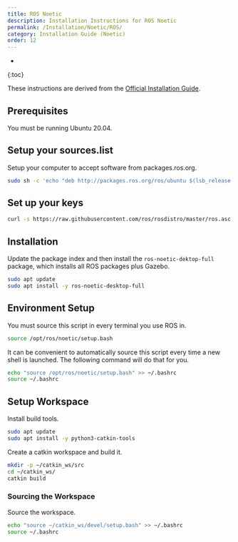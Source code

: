 ```yaml
---
title: ROS Noetic
description: Installation Instructions for ROS Noetic
permalink: /Installation/Noetic/ROS/
category: Installation Guide (Noetic)
order: 12
---
```

* 
{:toc}

These instructions are derived from the [Official Installation Guide](http://wiki.ros.org/noetic/Installation/Ubuntu).

## Prerequisites
You must be running Ubuntu 20.04.

## Setup your sources.list
Setup your computer to accept software from packages.ros.org.
```bash
sudo sh -c 'echo "deb http://packages.ros.org/ros/ubuntu $(lsb_release -sc) main" > /etc/apt/sources.list.d/ros-latest.list'
```

## Set up your keys
```bash
curl -s https://raw.githubusercontent.com/ros/rosdistro/master/ros.asc | sudo apt-key add -
```

## Installation
Update the package index and then install the `ros-noetic-dektop-full` package, which installs all ROS packages plus Gazebo.
```bash
sudo apt update
sudo apt install -y ros-noetic-desktop-full
```

## Environment Setup
You must source this script in every terminal you use ROS in.
```bash
source /opt/ros/noetic/setup.bash
```

It can be convenient to automatically source this script every time a new shell is launched. The following command will do that for you.
```bash
echo "source /opt/ros/noetic/setup.bash" >> ~/.bashrc
source ~/.bashrc
```

## Setup Workspace
Install build tools.
```bash
sudo apt update
sudo apt install -y python3-catkin-tools
```

Create a catkin workspace and build it.
```bash
mkdir -p ~/catkin_ws/src
cd ~/catkin_ws/
catkin build
```

### Sourcing the Workspace
Source the workspace.
```bash
echo "source ~/catkin_ws/devel/setup.bash" >> ~/.bashrc
source ~/.bashrc
```